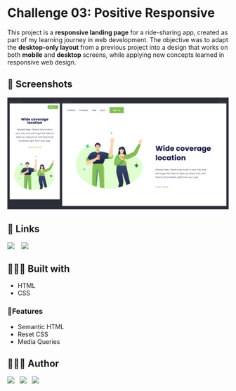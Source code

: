 # Challenge 03: Positive Responsive

This project is a **responsive landing page** for a ride-sharing app, created as part of my learning journey in web
development. The objective was to adapt the **desktop-only layout** from a previous project
into a design that works on both **mobile** and **desktop** screens, while applying new concepts learned in
responsive web design.

## 📸 Screenshots

![Positive](readme-images/positive.png)

## 🔗 Links

[![](https://img.shields.io/badge/GitHub-181717.svg?style=for-the-badge&logo=GitHub&logoColor=white)](https://github.com/ipaulaa/positive)
&nbsp;&nbsp;
[![](https://img.shields.io/badge/Vercel-000000.svg?style=for-the-badge&logo=Vercel&logoColor=white)](https://positive.ipaulaa.dev)

## 👷🏻‍♀️ Built with

- HTML
- CSS

### 🚀Features

- Semantic HTML
- Reset CSS
- Media Queries

## 👩🏻‍💻 Author

[![](https://img.shields.io/badge/GitHub-181717.svg?style=for-the-badge&logo=GitHub&logoColor=white)](https://www.github.com/ipaulaa)&nbsp;&nbsp;
[![](https://img.shields.io/badge/LinkedIn-0A66C2.svg?style=for-the-badge&logo=LinkedIn&logoColor=white)](https://www.linkedin.com/in/ipaulaa)&nbsp;&nbsp;
[![](https://img.shields.io/badge/Frontend%20Mentor-3F54A3.svg?style=for-the-badge&logo=Frontend-Mentor&logoColor=white)](https://www.frontendmentor.io/profile/ipaulaa)

